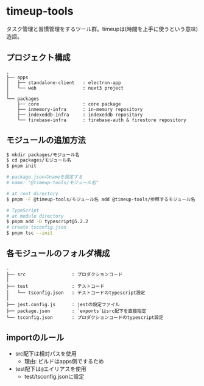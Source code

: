 # timeup-tools
タスク管理と習慣管理をするツール群。timeupは(時間を上手に使うという意味)造語。

## プロジェクト構成

```
.
├── apps
│   ├── standalone-client   : electron-app
│   └── web                 : nuxt3 project
│
└── packages
    ├── core                : core package
    ├── inmemory-infra      : in-memory repository
    ├── indexeddb-infra     : indexeddb repository
    └── firebase-infra      : firebase-auth & firestore repository
```

## モジュールの追加方法

```bash
$ mkdir packages/モジュール名
$ cd packages/モジュール名
$ pnpm init

# package.jsonのnameを設定する
# name: "@timeup-tools/モジュール名"

# at root directory
$ pnpm -F @timeup-tools/モジュール名 add @timeup-tools/参照するモジュール名 -E

# TypeScript
# at module directory
$ pnpm add -D typescript@5.2.2
# create tsconfig.json
$ pnpm tsc --init
```

## 各モジュールのフォルダ構成

```
.
├── src                 : プロダクションコード
│
├── test                : テストコード
│   └── tsconfig.json   : テストコードのtypescript設定
│
├── jest.config.js      : jestの設定ファイル
├── package.json        : `exports`はsrc配下を直接指定
└── tsconfig.json       : プロダクションコードのtypescript設定
```

## importのルール

* src配下は相対パスを使用
    * 理由: ビルドはapps側でするため
* test配下は`@`エイリアスを使用
    * test/tsconfig.jsonに設定